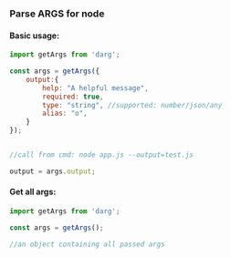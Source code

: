 ### Parse ARGS for node

#### Basic usage:
```javascript
import getArgs from 'darg';

const args = getArgs({
    output:{
        help: "A helpful message",
        required: true,
        type: "string", //supported: number/json/any
        alias: "o",
    }
});


//call from cmd: node app.js --output=test.js

output = args.output;

```

#### Get all args:
```javascript
import getArgs from 'darg';

const args = getArgs();

//an object containing all passed args

```